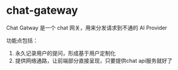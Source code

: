 # chat-gateway
Chat Gatway 是一个 chat 网关，用来分发请求到不通的 AI Provider

功能点包括：
1. 永久记录用户的提问，形成基于用户定制化
2. 提供网络通路，让前端部分直接呈现，只要提供chat api服务就好了